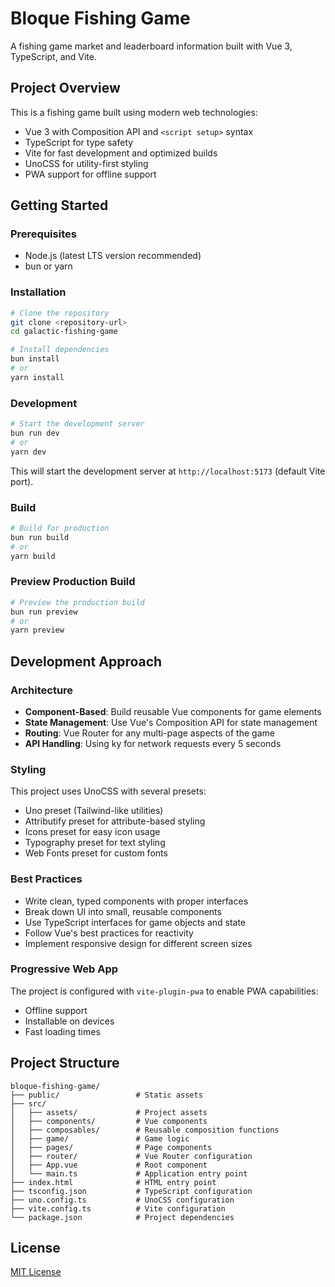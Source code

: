 # Bloque Fishing Game

A fishing game market and leaderboard information built with Vue 3, TypeScript, and Vite.

## Project Overview

This is a fishing game built using modern web technologies:
- Vue 3 with Composition API and `<script setup>` syntax
- TypeScript for type safety
- Vite for fast development and optimized builds
- UnoCSS for utility-first styling
- PWA support for offline support

## Getting Started

### Prerequisites

- Node.js (latest LTS version recommended)
- bun or yarn

### Installation

```bash
# Clone the repository
git clone <repository-url>
cd galactic-fishing-game

# Install dependencies
bun install
# or
yarn install
```

### Development

```bash
# Start the development server
bun run dev
# or
yarn dev
```

This will start the development server at `http://localhost:5173` (default Vite port).

### Build

```bash
# Build for production
bun run build
# or
yarn build
```

### Preview Production Build

```bash
# Preview the production build
bun run preview
# or
yarn preview
```

## Development Approach

### Architecture

- **Component-Based**: Build reusable Vue components for game elements
- **State Management**: Use Vue's Composition API for state management
- **Routing**: Vue Router for any multi-page aspects of the game
- **API Handling**: Using ky for network requests every 5 seconds

### Styling

This project uses UnoCSS with several presets:
- Uno preset (Tailwind-like utilities)
- Attributify preset for attribute-based styling
- Icons preset for easy icon usage
- Typography preset for text styling
- Web Fonts preset for custom fonts

### Best Practices

- Write clean, typed components with proper interfaces
- Break down UI into small, reusable components
- Use TypeScript interfaces for game objects and state
- Follow Vue's best practices for reactivity
- Implement responsive design for different screen sizes

### Progressive Web App

The project is configured with `vite-plugin-pwa` to enable PWA capabilities:
- Offline support
- Installable on devices
- Fast loading times

## Project Structure

```
bloque-fishing-game/
├── public/                 # Static assets
├── src/
│   ├── assets/             # Project assets
│   ├── components/         # Vue components
│   ├── composables/        # Reusable composition functions
│   ├── game/               # Game logic
│   ├── pages/              # Page components
│   ├── router/             # Vue Router configuration
│   ├── App.vue             # Root component
│   └── main.ts             # Application entry point
├── index.html              # HTML entry point
├── tsconfig.json           # TypeScript configuration
├── uno.config.ts           # UnoCSS configuration
├── vite.config.ts          # Vite configuration
└── package.json            # Project dependencies
```

## License

[MIT License](LICENSE)
